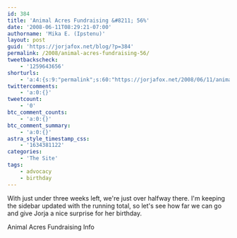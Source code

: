 ```yaml
---
id: 384
title: 'Animal Acres Fundraising &#8211; 56%'
date: '2008-06-11T08:29:21-07:00'
authorname: 'Mika E. (Ipstenu)'
layout: post
guid: 'https://jorjafox.net/blog/?p=384'
permalink: /2008/animal-acres-fundraising-56/
tweetbackscheck:
    - '1259643656'
shorturls:
    - 'a:4:{s:9:"permalink";s:60:"https://jorjafox.net/2008/06/11/animal-acres-fundraising-56/";s:7:"tinyurl";s:25:"http://tinyurl.com/ksyu2w";s:4:"isgd";s:18:"http://is.gd/534CA";s:5:"bitly";s:20:"http://bit.ly/72RYhz";}'
twittercomments:
    - 'a:0:{}'
tweetcount:
    - '0'
btc_comment_counts:
    - 'a:0:{}'
btc_comment_summary:
    - 'a:0:{}'
astra_style_timestamp_css:
    - '1634381122'
categories:
    - 'The Site'
tags:
    - advocacy
    - birthday
---
```


With just under three weeks left, we're just over halfway there.  I'm keeping the sidebar updated with the running total, so let's see how far we can go and give Jorja a nice surprise for her birthday.

Animal Acres Fundraising Info
